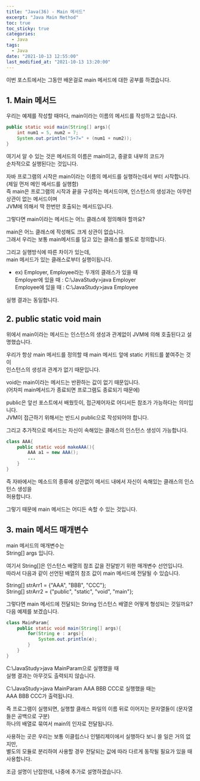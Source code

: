 ```yaml
---
title: "Java(36) - Main 메서드"
excerpt: "Java Main Method"
toc: true
toc_sticky: true
categories:
  - Java
tags:
  - Java
date: "2021-10-13 12:55:00"
last_modified_at: "2021-10-13 13:20:00"
---
```


이번 포스트에서는 그동안 배운걸로 main 메서드에 대한 공부를 하겠습니다.<br/>

## 1. Main 메서드

우리는 예제를 작성할 때마다, main이라는 이름의 메서드를 작성하고 있습니다.<br/>

```java
public static void main(String[] args){
    int num1 = 5, num2 = 7;
    System.out.println("5+7=" + (num1 + num2));
}
```

여기서 알 수 있는 것은 메서드의 이름은 main이고, 중괄호 내부의 코드가<br/>
순차적으로 실행된다는 것입니다.<br/>

자바 프로그램의 시작은 main이라는 이름의 메서드를 실행하는데서 부터 시작합니다.<br/>
(제일 먼저 메인 메서드를 실행함)<br/>
즉 main은 프로그램의 시작과 끝을 구성하는 메서드이며, 인스턴스의 생성과는 아무런 상관이 없는 메서드이며<br/>
JVM에 의해서 딱 한번만 호출되는 메서드입니다.<br/>

그렇다면 main이라는 메서드는 어느 클래스에 정의해야 할까요?<br/>

main은 어느 클래스에 작성해도 크게 상관이 없습니다.<br/>
그래서 우리는 보통 main메서드를 담고 있는 클래스를 별도로 정의합니다.<br/>

그리고 실행방식에 따른 차이가 있는데,<br/>
main 메서드가 있는 클래스로부터 실행이됩니다.<br/>

- ex) Employer, Employee라는 두개의 클래스가 있을 때<br/>
  Employer에 있을 때 : C:\JavaStudy>java Employer<br/>
  Employee에 있을 때 : C:\JavaStudy>java Employee<br/>

실행 결과는 동일합니다.<br/>

## 2. public static void main

위에서 main이라는 메서드는 인스턴스의 생성과 관계없이 JVM에 의해 호출된다고 설명했습니다.<br/>

우리가 항상 main 메서드를 정의할 때 main 메서드 앞에 static 키워드를 붙여주는 것이<br/>
인스턴스의 생성과 관계가 없기 때문입니다.<br/>

void는 main이라는 메서드는 반환하는 값이 없기 때문입니다.<br/>
(어차피 main메서드가 종료되면 프로그램도 종료되기 때문에)<br/>

public은 앞선 포스트에서 배웠듯이, 접근제어자로 어디서든 참조가 가능하다는 의미입니다.<br/>
JVM이 접근하기 위해서는 반드시 public으로 작성되어야 합니다.<br/>

그리고 추가적으로 메서드는 자신이 속해있는 클래스의 인스턴스 생성이 가능합니다.<br/>

```java
class AAA{
    public static void makeAAA(){
        AAA a1 = new AAA();
        ...
    }
}
```

즉 자바에서는 메소드의 종류에 상관없이 메서드 내에서 자신이 속해있는 클래스의 인스턴스 생성을<br/>
허용합니다.<br/>

그렇기 때문에 main 메서드는 어디든 속할 수 있는 것입니다.<br/>

## 3. main 메서드 매개변수

main 메서드의 매개변수는<br/>
String[] args 입니다.<br/>

여기서 String[]은 인스턴스 배열의 참조 값을 전달받기 위한 매개변수 선언입니다.<br/>
따라서 다음과 같이 선언된 배열의 참조 값이 main 메서드에 전달될 수 있습니다.<br/>

String[] strArr1 = {"AAA", "BBB", "CCC"};<br/>
String[] strArr2 = {"public", "static", "void", "main"};<br/>

그렇다면 main 메서드에 전달되는 String 인스턴스 배열은 어떻게 형성되는 것일까요?<br/>
다음 예제를 보겠습니다.<br/>

```java
class MainParam{
    public static void main(String[] args){
        for(String e : args){
            System.out.println(e);
        }
    }
}
```

C:\JavaStudy>java MainParam으로 실행했을 때<br/>
실행 결과는 아무것도 출력되지 않습니다.<br/>

C:\JavaStudy>java MainParam AAA BBB CCC로 실행했을 때는<br/>
AAA BBB CCC가 출력됩니다.<br/>

즉 프로그램이 실행되면, 실행할 클래스 파일의 이름 뒤로 이어지는 문자열들이 (문자열들은 공백으로 구분)<br/>
하나의 배열로 묶여서 main의 인자로 전달됩니다.<br/>

사용하는 곳은 우리는 보통 이클립스나 인텔리제이에서 실행하다 보니 쓸 일은 거의 없지만,<br/>
별도의 모듈로 분리하여 사용할 경우 전달되는 값에 따라 다르게 동작될 필요가 있을 때 사용합니다.<br/>

조금 설명이 난잡한데, 나중에 추가로 설명하겠습니다.<br/>
